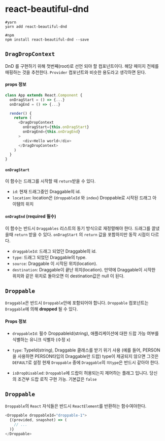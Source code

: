 # react-beautiful-dnd

    #yarn
    yarn add react-beautiful-dnd

    #npm
    npm install react-beautiful-dnd --save

## `DragDropContext`

DnD 를 구현하기 위해 첫번째(root)로 선언 되야 할 컴포넌트이다. 해당 페이지 전체를 매핑하는 것을 추천한다. `Provider` 컴포넌트와 비슷한 용도라고 생각하면 된다.

#### props 정보

```javascript
class App extends React.Component {
  onDragStart = () => {...}
  onDragEnd = () => {...}

  render() {
    return (
      <DragDropContext
        onDragStart={this.onDragStart}
        onDragEnd={this.onDragEnd}
      >
        <div>Hello world</div>
      </DragDropContext>
    )
  }
}
```

#### `onDragStart`

이 함수는 드래그를 시작할 때 `return`받을 수 있다.

- `id`: 현재 드래그중인 Draggable의 id.
- `location`: location은 (`droppableId` 와 `index`) Droppable로 시작된 드래그 아이템의 위치

#### `onDragEnd` (required 필수)

이 함수는 반드시 `Draggables` 리스트의 동기 방식으로 재정렬해야 한다.
드래그를 끌냈을때 `return` 받을 수 있다. `onDragStart` 의 `return` 값을 포함하지만 동작 시점이 다르다.

- `draggableId`: 드래그 되었던 Draggable의 id.
- `type`: 드래그 되었던 Draggable의 type.
- `source`: Draggable 이 시작된 위치(location).
- `destination`: Draggable이 끝난 위치(location). 만약에 Draggable이 시작한 위치와 같은 위치로 돌아오면 이 destination값은 null 이 된다.

## `Droppable`

`Draggable`은 반드시 `Droppable`안에 포함되어야 합니다.
`Droppable` 컴포넌트는 `Draggable`에 의해 **dropped** 될 수 있다.

#### Props 정보

- `droppableId`: 필수 DroppableId(string), 애플리케이션에 대한 드랍 가능 여부를 식별하는 유니크 식별자 (수정 x)

- `type`: TypeId(string), Draggable 클래스를 받기 위기 사용 (예를 들어, PERSON을 사용하면 PERSON타입의 Draggable만 드랍) type이 제공되지 않으면 그것은 `DEFAULT`로 설정 현재 `Droppable` 중에 `Draggable`의 `의type`은 반드시 같아야 한다.

- `isDropDisabled`: `Droppable`에 드랍이 허용되는지 제어하는 플래그 입니다. 당신의 조건부 드랍 로직 구현 가능. 기본값은 `false`

## `Droppable`

`Droppable`의 `React` 자식들은 반드시 `ReactElement`를 반환하는 함수여야한다.

```javascript
<Droppable droppableId="droppable-1">
  {(provided, snapshot) => (
    // ...
  )}
</Droppable>
```
